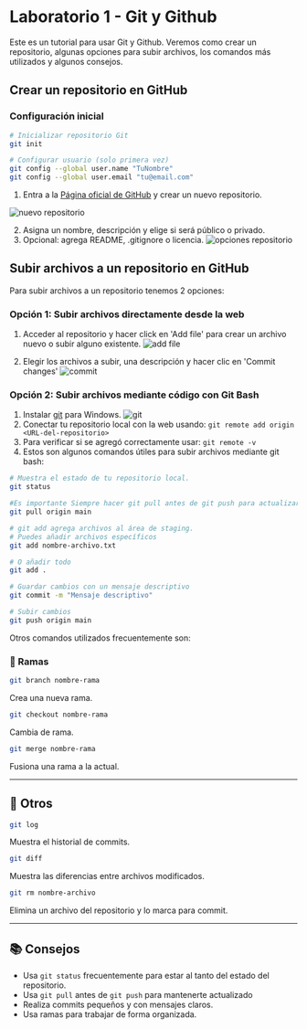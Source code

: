# Laboratorio 1 - Git y Github
Este es un tutorial para usar Git y Github.
Veremos como crear un repositorio, algunas opciones para subir archivos, los comandos más utilizados y algunos consejos.


## Crear un repositorio en GitHub

### Configuración inicial
```bash
# Inicializar repositorio Git
git init

# Configurar usuario (solo primera vez)
git config --global user.name "TuNombre"
git config --global user.email "tu@email.com"
```

1. Entra a la [Página oficial de GitHub](https://github.com) y crear un nuevo repositorio.

![nuevo repositorio](https://github.com/Eliasp03/GRUPO7-ISB-2025-I/blob/main/Laboratorios/Laboratorio%201%20-%20Git%20y%20Github/Imágenes/github1.png)

2. Asigna un nombre, descripción y elige si será público o privado.
3. Opcional: agrega README, .gitignore o licencia.
![opciones repositorio](https://github.com/Eliasp03/GRUPO7-ISB-2025-I/blob/main/Laboratorios/Laboratorio%201%20-%20Git%20y%20Github/Imágenes/github2.png)


## Subir archivos a un repositorio en GitHub

Para subir archivos a un repositorio tenemos 2 opciones:
### Opción 1: Subir archivos directamente desde la web
1. Acceder al repositorio y hacer click en 'Add file' para crear un archivo nuevo o subir alguno existente.
![add file](https://github.com/Eliasp03/GRUPO7-ISB-2025-I/blob/main/Laboratorios/Laboratorio%201%20-%20Git%20y%20Github/Imágenes/github3.png)

3. Elegir los archivos a subir, una descripción y hacer clic en 'Commit changes'
![commit](https://github.com/Eliasp03/GRUPO7-ISB-2025-I/blob/main/Laboratorios/Laboratorio%201%20-%20Git%20y%20Github/Imágenes/github4.png)


### Opción 2: Subir archivos mediante código con Git Bash
1. Instalar [git](https://git-scm.com/download/win) para Windows.
![git](https://github.com/Eliasp03/GRUPO7-ISB-2025-I/blob/main/Laboratorios/Laboratorio%201%20-%20Git%20y%20Github/Imágenes/git1.png)
2. Conectar tu repositorio local con la web usando:
`git remote add origin <URL-del-repositorio>`
3. Para verificar si se agregó correctamente usar:
`git remote -v`
4. Estos son algunos comandos útiles para subir archivos mediante git bash:
```bash
# Muestra el estado de tu repositorio local.
git status 

#Es importante Siempre hacer git pull antes de git push para actualizar tu repositorio local
git pull origin main

# git add agrega archivos al área de staging.
# Puedes añadir archivos específicos
git add nombre-archivo.txt

# O añadir todo
git add .

# Guardar cambios con un mensaje descriptivo
git commit -m "Mensaje descriptivo"

# Subir cambios
git push origin main
```

Otros comandos utilizados frecuentemente son:

### 🌿 Ramas

```bash
git branch nombre-rama
```
Crea una nueva rama.

```bash
git checkout nombre-rama
```
Cambia de rama.

```bash
git merge nombre-rama
```
Fusiona una rama a la actual.

---

## 🧽 Otros

```bash
git log
```
Muestra el historial de commits.

```bash
git diff
```
Muestra las diferencias entre archivos modificados.

```bash
git rm nombre-archivo
```
Elimina un archivo del repositorio y lo marca para commit.

---

## 📚 Consejos

- Usa `git status` frecuentemente para estar al tanto del estado del repositorio.
- Usa `git pull` antes de `git push` para mantenerte actualizado
- Realiza commits pequeños y con mensajes claros.
- Usa ramas para trabajar de forma organizada.

